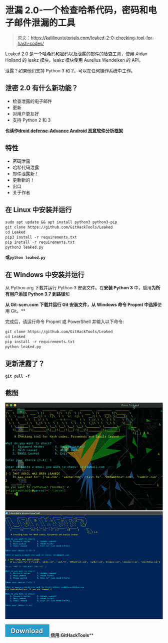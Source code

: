 # 泄漏 2.0-一个检查哈希代码，密码和电子邮件泄漏的工具

> 原文：<https://kalilinuxtutorials.com/leaked-2-0-checking-tool-for-hash-codes/>

Leaked 2.0 是一个哈希码和密码以及泄露的邮件的检查工具，使用 Aidan Holland 的 leakz 模块，leakz 模块使用 Aurelius Wendelken 的 API。

泄露？如果他们支持 Python 3 和 2，可以在任何操作系统中工作。

## **泄密 2.0 有什么新功能？**

*   检查泄露的电子邮件
*   更新
*   对用户更友好
*   支持 Python 2 和 3

**也读作**[**droid defense-Advance Android 恶意软件分析框架**](https://kalilinuxtutorials.com/droidefense-android-malware-analysis-framework/)

## **特性**

*   密码泄露
*   哈希代码泄露
*   邮件泄露新！
*   更新新的！
*   出口
*   关于作者

## **在 Linux 中安装并运行**

```
sudo apt update && apt install python3 python3-pip
git clone https://github.com/GitHackTools/Leaked
cd Leaked
pip3 install -r requirements.txt
pip install -r requirements.txt
python3 leaked.py
```

**或`python leaked.py`**

## **在 Windows 中安装并运行**

从 Python.org 下载并运行 Python 3 安装文件。在**安装 Python 3** 中，启用**为所有用户添加 Python 3.7 到路径**和

 **从 Git-scm.com 下载并运行 Git 安装文件，从 Windows 命令 Propmt 中选择**使用 Git。**

完成后，请运行命令 Propmt 或 PowerShell 并输入以下命令:

```
git clone https://github.com/GitHackTools/Leaked
cd Leaked
pip install -r requirements.txt
python leaked.py
```

## **更新泄露了？**

**`git pull -f`**

## **截图**

![](img/1b9379a8e69d71acef1b12fdff0a5857.png)![](img/f7cbb8039abbf9052c7021a5a90af3df.png)

[![](img/d861a9096555aeb1980fc054015933d7.png) ](https://github.com/GitHackTools/Leaked) **信用:GitHackTools****